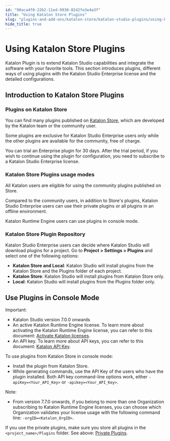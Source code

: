 ```yaml
---
id: "90aca4f0-22b2-11ed-9930-0242fe3e4a3f"
title: "Using Katalon Store Plugins"
slug: "plugins-and-add-ons/katalon-store/katalon-studio-plugins/using-katalon-store-plugins"
hide_title: true
---
```


# <a id="id" class="anchor_top_offset"/><a id="ariaid-title1" class="anchor_top_offset"/>Using <span xmlns="http://www.w3.org/1999/xhtml" className="ph">Katalon Store</span>  Plugins

<p xmlns="http://www.w3.org/1999/xhtml" className="p">Katalon Plugin is to extend Katalon Studio capabilities and   integrate the software with your favorite tools. This section   introduces plugins, different ways of using plugins with the   Katalon Studio Enterprise license and the detailed   configurations.</p> 

## <a id="id_1" class="anchor_top_offset"/>Introduction to <span xmlns="http://www.w3.org/1999/xhtml" className="ph">Katalon Store</span>  Plugins


### <a id="id_2" class="anchor_top_offset"/>Plugins on <span xmlns="http://www.w3.org/1999/xhtml" className="ph">Katalon Store</span> 

<p xmlns="http://www.w3.org/1999/xhtml" className="p">You can find many plugins published on <a className="xref j-external-link" href="https://store.katalon.com/" target="_blank"><span className="ph">Katalon Store</span></a>, which are   developed by the Katalon team or the community user.</p> 
<p xmlns="http://www.w3.org/1999/xhtml" className="p">Some plugins are exclusive for Katalon Studio Enterprise users   only while the other plugins are available for the community, free   of charge.</p> 
<p xmlns="http://www.w3.org/1999/xhtml" className="p">You can trial an Enterprise plugin for 30 days. After the trial   period, if you wish to continue using the plugin for configuration,   you need to subscribe to a Katalon Studio Enterprise license.</p> 

### <a id="id_3" class="anchor_top_offset"/><span xmlns="http://www.w3.org/1999/xhtml" className="ph">Katalon Store</span>  Plugins usage modes

<p xmlns="http://www.w3.org/1999/xhtml" className="p">All Katalon users are eligible for using the community plugins   published on Store.</p> 
<p xmlns="http://www.w3.org/1999/xhtml" className="p">Compared to the community users, in addition to Store's plugins,   Katalon Studio Enterprise users can use their private plugins or   all plugins in an offline environment.</p> 
<p xmlns="http://www.w3.org/1999/xhtml" className="p">Katalon Runtime Engine users can use plugins in console   mode.</p> 

### <a id="id_4" class="anchor_top_offset"/><span xmlns="http://www.w3.org/1999/xhtml" className="ph">Katalon Store</span>  Plugin Repository

<p xmlns="http://www.w3.org/1999/xhtml" className="p">Katalon Studio Enterprise users can decide where Katalon Studio   will download plugins for a project. Go to <strong className="ph b">Project &gt;     Settings &gt; Plugins</strong> and select one of the following   options:</p> 
<ul xmlns="http://www.w3.org/1999/xhtml" className="ul"><li className="li">     <strong className="ph b"><span className="ph">Katalon Store</span> and Local</strong>: Katalon Studio will     install plugins from the <span className="ph">Katalon Store</span> and the Plugins folder of each     project.</li><li className="li">     <strong className="ph b"><span className="ph">Katalon Store</span></strong>: Katalon Studio will install     plugins from <span className="ph">Katalon Store</span> only.</li><li className="li">     <strong className="ph b">Local</strong>: Katalon Studio will install plugins     from the Plugins folder only.</li></ul> 

## <a id="id_9" class="anchor_top_offset"/>Use Plugins in Console Mode

<div xmlns="http://www.w3.org/1999/xhtml" className="note important note_important"><span className="note__title">Important:</span> 
  <ul className="ul"><li className="li"><span className="ph">Katalon Studio</span> version 7.0.0 onwards</li><li className="li">An active Katalon Runtime Engine license. To learn more about activating the Katalon Runtime Engine license, you can refer to this document: <a className="xref" href="#">Activate Katalon licenses</a>.</li><li className="li">An API key. To learn more about API keys, you can refer to this document: <a className="xref" href="/docs/administer/settings/katalon-api-key-in-katalon-testops">Katalon API Key</a>.</li></ul>
</div>
<p xmlns="http://www.w3.org/1999/xhtml" className="p">To use plugins from Katalon Store in console mode:</p> 
<ul xmlns="http://www.w3.org/1999/xhtml" className="ul"><li className="li">Install the plugin from Katalon Store.</li><li className="li">While generating commands, use the API Key of the users who have the plugin installed. Both API key command-line options work, either <code className="ph codeph">-apiKey=&lt;Your_API_Key&gt;</code> or <code className="ph codeph">-apikey=&lt;Your_API_Key&gt;</code>.</li></ul> 
<div xmlns="http://www.w3.org/1999/xhtml" className="note note note_note"><span className="note__title">Note:</span> 
  <ul className="ul"><li className="li">From version 7.7.0 onwards, if you belong to more than one Organization subscribing to Katalon Runtime Engine licenses, you can choose which Organization validates your license usage with the following command line: <code className="ph codeph">-orgID=&lt;Katalon_OrgID&gt;</code>.</li></ul>
</div>
<p xmlns="http://www.w3.org/1999/xhtml" className="p">If you use the private plugins, make sure you store all plugins in the <code className="ph codeph">&lt;project_name&gt;/Plugins</code> folder. See above: <a className="xref" href="/docs/plugins-and-add-ons/katalon-store/katalon-studio-plugins/private-plugins-in-katalon-studio">Private Plugins</a>.</p> 
